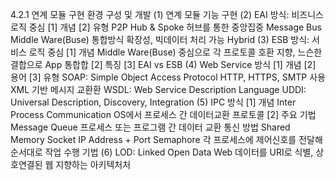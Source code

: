 4.2.1 연계 모듈 구현 환경 구성 및 개발
(1) 연계 모듈 기능 구현
(2) EAI 방식: 비즈니스 로직 중심
  [1] 개념
  [2] 유형
    P2P
    Hub & Spoke
      허브를 통한 중앙집중
    Message Bus
      Middle Ware(Buse) 통합방식
      확장성, 빅데이터 처리 가능
    Hybrid
(3) ESB 방식: 서비스 로직 중심
  [1] 개념
    Middle Ware(Buse) 중심으로 각 프로토콜 호환 지향, 느슨한 결합으로 App 통합합
  [2] 특징
  [3] EAI vs ESB
(4) Web Service 방식
  [1] 개념
  [2] 용어
  [3] 유형
    SOAP: Simple Object Access Protocol
      HTTP, HTTPS, SMTP 사용 XML 기반 메시지 교환환
    WSDL: Web Service Description Language
    UDDI: Universal Description, Discovery, Integration
(5) IPC 방식
  [1] 개념 Inter Process Communication
    OS에서 프로세스 간 데이터교환 프로토콜
  [2] 주요 기법
    Message Queue
      프로세스 또는 프로그램 간 데이터 교환 통신 방법
    Shared Memory
    Socket
      IP Address + Port
    Semaphore
      각 프로세스에 제어신호를 전달해 순서대로 작업 수행 기법
(6) LOD: Linked Open Data
  Web 데이터를 URI로 식별, 상호연결된 웹 지향하는 아키텍처처
